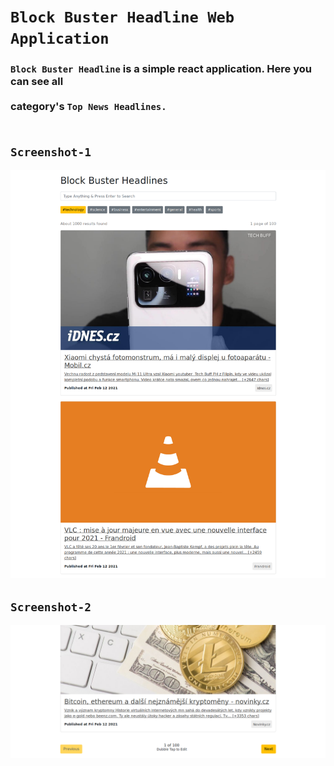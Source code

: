 # `Block Buster Headline Web Application`

### `Block Buster Headline` is a simple react application. Here you can see all <br/><br/> category's `Top News Headlines.` <br/><br/>

## `Screenshot-1`
![Screenshot-1](https://raw.githubusercontent.com/0xNaim/block-buster-headline/master/src/screenshot/screenshot-1.jpg)

## `Screenshot-2`
![Screenshot-2](https://raw.githubusercontent.com/0xNaim/block-buster-headline/master/src/screenshot/screenshot-2.jpg)
